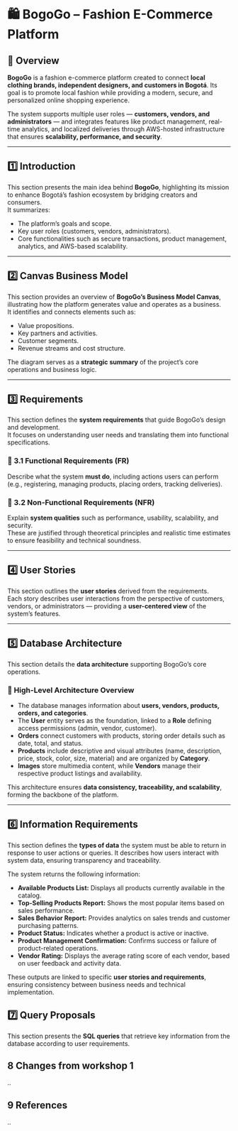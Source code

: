 # 🛍️ BogoGo – Fashion E-Commerce Platform  

## 📘 Overview  
**BogoGo** is a fashion e-commerce platform created to connect **local clothing brands, independent designers, and customers in Bogotá**. Its goal is to promote local fashion while providing a modern, secure, and personalized online shopping experience.  

The system supports multiple user roles — **customers, vendors, and administrators** — and integrates features like product management, real-time analytics, and localized deliveries through AWS-hosted infrastructure that ensures **scalability, performance, and security**.

---

## 1️⃣ Introduction  
This section presents the main idea behind **BogoGo**, highlighting its mission to enhance Bogotá’s fashion ecosystem by bridging creators and consumers.  
It summarizes:  
- The platform’s goals and scope.  
- Key user roles (customers, vendors, administrators).  
- Core functionalities such as secure transactions, product management, analytics, and AWS-based scalability.

---

## 2️⃣ Canvas Business Model  
This section provides an overview of **BogoGo’s Business Model Canvas**, illustrating how the platform generates value and operates as a business.  
It identifies and connects elements such as:  
- Value propositions.  
- Key partners and activities.  
- Customer segments.  
- Revenue streams and cost structure.  

The diagram serves as a **strategic summary** of the project’s core operations and business logic.

---

## 3️⃣ Requirements  
This section defines the **system requirements** that guide BogoGo’s design and development.  
It focuses on understanding user needs and translating them into functional specifications.

### 🔹 3.1 Functional Requirements (FR)  
Describe what the system **must do**, including actions users can perform (e.g., registering, managing products, placing orders, tracking deliveries).  

### 🔹 3.2 Non-Functional Requirements (NFR)  
Explain **system qualities** such as performance, usability, scalability, and security.  
These are justified through theoretical principles and realistic time estimates to ensure feasibility and technical soundness.

---

## 4️⃣ User Stories  
This section outlines the **user stories** derived from the requirements.  
Each story describes user interactions from the perspective of customers, vendors, or administrators — providing a **user-centered view** of the system’s features.

---

## 5️⃣ Database Architecture  
This section details the **data architecture** supporting BogoGo’s core operations.  

### 🧩 High-Level Architecture Overview  
- The database manages information about **users, vendors, products, orders, and categories**.  
- The **User** entity serves as the foundation, linked to a **Role** defining access permissions (admin, vendor, customer).  
- **Orders** connect customers with products, storing order details such as date, total, and status.  
- **Products** include descriptive and visual attributes (name, description, price, stock, color, size, material) and are organized by **Category**.  
- **Images** store multimedia content, while **Vendors** manage their respective product listings and availability.  

This architecture ensures **data consistency, traceability, and scalability**, forming the backbone of the platform.

---

## 6️⃣ Information Requirements  
This section defines the **types of data** the system must be able to return in response to user actions or queries. It describes how users interact with system data, ensuring transparency and traceability.  

The system returns the following information:  
- **Available Products List:** Displays all products currently available in the catalog.  
- **Top-Selling Products Report:** Shows the most popular items based on sales performance.  
- **Sales Behavior Report:** Provides analytics on sales trends and customer purchasing patterns.  
- **Product Status:** Indicates whether a product is active or inactive.  
- **Product Management Confirmation:** Confirms success or failure of product-related operations.  
- **Vendor Rating:** Displays the average rating score of each vendor, based on user feedback and activity data.  

These outputs are linked to specific **user stories and requirements**, ensuring consistency between business needs and technical implementation.
## 7️⃣ Query Proposals  
This section presents the **SQL queries** that retrieve key information from the database according to user requirements.  
## 8 Changes from workshop 1
..
## 9 References
..
